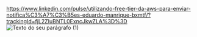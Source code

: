 https://www.linkedin.com/pulse/utilizando-free-tier-da-aws-para-enviar-notifica%C3%A7%C3%B5es-eduardo-manrique-bxmtf/?trackingId=fjL2ZIuBNTL0ExncJkwZLA%3D%3D
![Texto do seu parágrafo (1)](https://github.com/user-attachments/assets/dc18ebcf-f244-4ca9-9325-97f05a1fc6b1)
